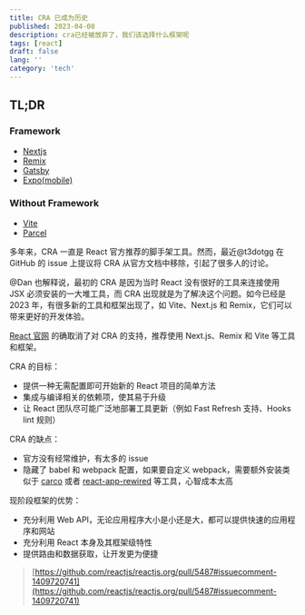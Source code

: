 ```yaml
---
title: CRA 已成为历史
published: 2023-04-08
description: cra已经被放弃了，我们该选择什么框架呢
tags: [react]
draft: false
lang: ''
category: 'tech'
---
```


## TL;DR

### Framework

- [Nextjs](https://nextjs.org/)
- [Remix](https://remix.run/)
- [Gatsby](https://www.gatsbyjs.com/)
- [Expo(mobile)](https://expo.dev/)

### Without Framework

- [Vite](https://vitejs.dev/)
- [Parcel](https://parceljs.org/)

多年来，CRA 一直是 React 官方推荐的脚手架工具。然而，最近@t3dotgg 在 GitHub 的 issue 上提议将 CRA 从官方文档中移除，引起了很多人的讨论。

@Dan 也解释说，最初的 CRA 是因为当时 React 没有很好的工具来连接使用 JSX 必须安装的一大堆工具，而 CRA 出现就是为了解决这个问题。如今已经是 2023 年，有很多新的工具和框架出现了，如 Vite、Next.js 和 Remix，它们可以带来更好的开发体验。

[React 官网](https://react.dev/) 的确取消了对 CRA 的支持，推荐使用 Next.js、Remix 和 Vite 等工具和框架。

CRA 的目标：

- 提供一种无需配置即可开始新的 React 项目的简单方法
- 集成与编译相关的依赖项，使其易于升级
- 让 React 团队尽可能广泛地部署工具更新（例如 Fast Refresh 支持、Hooks lint 规则）

CRA 的缺点：

- 官方没有经常维护，有太多的 issue
- 隐藏了 babel 和 webpack 配置，如果要自定义 webpack，需要额外安装类似于 [carco](https://github.com/dilanx/craco) 或者 [react-app-rewired](https://github.com/timarney/react-app-rewired) 等工具，心智成本太高

现阶段框架的优势：

- 充分利用 Web API，无论应用程序大小是小还是大，都可以提供快速的应用程序和网站
- 充分利用 React 本身及其框架级特性
- 提供路由和数据获取，让开发更为便捷

> [https://github.com/reactjs/reactjs.org/pull/5487#issuecomment-1409720741](https://github.com/reactjs/reactjs.org/pull/5487#issuecomment-1409720741)
